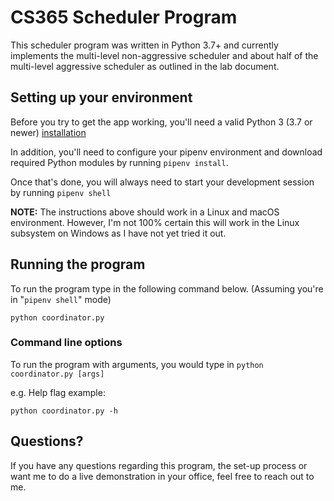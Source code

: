 # CS365 Scheduler Program

This scheduler program was written in Python 3.7+ and currently implements the multi-level non-aggressive scheduler and about half of the multi-level aggressive scheduler as outlined in the lab document.

## Setting up your environment
Before you try to get the app working, you'll need a valid Python 3 (3.7 or newer) [installation](https://www.python.org/downloads/)

In addition, you'll need to configure your pipenv environment and download required Python modules by running ```pipenv install```.

Once that's done, you will always need to start your development session by running ```pipenv shell```

**NOTE:** The instructions above should work in a Linux and macOS environment. However, I'm not 100% certain this will work in the Linux subsystem on Windows as I have not yet tried it out.

## Running the program

To run the program type in the following command below. (Assuming you're in "```pipenv shell```" mode)

```python coordinator.py```

### Command line options

To run the program with arguments, you would type in
```python coordinator.py [args]```


e.g. Help flag example:

```python coordinator.py -h```

## Questions?

If you have any questions regarding this program, the set-up process or want me to do a live demonstration in your office, feel free to reach out to me.
